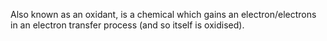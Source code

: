 Also known as an oxidant, is a chemical which gains an electron/electrons in an electron transfer process (and so itself is oxidised).